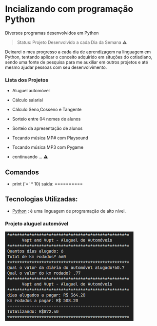 # Incializando com programação Python
Diversos programas desenvolvidos em Python

>Status: Projeto Desenvolvido a cada Dia da Semana ⚠️

Deixarei o meu progresso a cada dia de aprendizagem na linguagem em Python, tentando aplicar o conceito adquirido em situções do cotiadiano, sendo uma fonte de pesquisa para me auxiliar em outros projetos e até mesmo ajudar pessoas com seu desenvolvimento. 

### Lista dos Projetos
* Aluguel automóvel
* Cálculo salarial
* Cálculo Seno,Cosseno e Tangente
* Sorteio entre 04 nomes de alunos
* Sorteio da apresentação de alunos
* Tocando música MP# com Playsound
* Tocando música MP3 com Pygame

* continuando ...  ⚠️
## Comandos 

* print ('=' * 10)
saída: ==========

## Tecnologias Utilizadas:
* [Python](https://docs.python.org/pt-br/3/tutorial/index.html) : é uma linguagem de programação de alto nível.

### Projeto aluguel automóvel
![Aluguel Automóvel](/img/aluguelautomovel.PNG)
